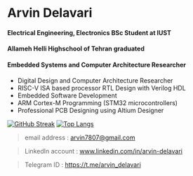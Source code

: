 Arvin Delavari
======================================
#### Electrical Engineering, Electronics BSc Student at IUST
#### Allameh Helli Highschool of Tehran graduated
#### Embedded Systems  and Computer Architecture Researcher

- Digital Design and Computer Architecture Researcher
- RISC-V ISA based processor RTL Design with Verilog HDL
- Embedded Software Development
- ARM Cortex-M Programming (STM32 microcontrollers)
- Professional PCB Designing using Altium Designer


[![GitHub Streak](http://github-readme-streak-stats.herokuapp.com?user=ArvinDelavari&theme=dark&hide_border=true)](https://git.io/streak-stats)
[![Top Langs](https://github-readme-stats.vercel.app/api/top-langs/?username=ArvinDelavari&layout=compact&theme=dark&langs_count=10)](https://github.com/anuraghazra/github-readme-stats)

> email address    : arvin7807@gmail.com

> LinkedIn account : www.linkedin.com/in/arvin-delavari

> Telegram  ID     : https://t.me/arvin_delavari

